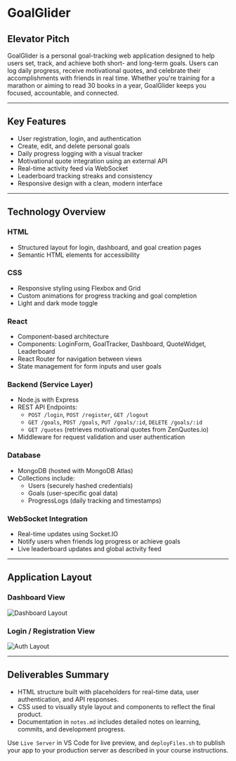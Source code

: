 # GoalGlider

## Elevator Pitch

GoalGlider is a personal goal-tracking web application designed to help users set, track, and achieve both short- and long-term goals. Users can log daily progress, receive motivational quotes, and celebrate their accomplishments with friends in real time. Whether you're training for a marathon or aiming to read 30 books in a year, GoalGlider keeps you focused, accountable, and connected.

---

## Key Features

- User registration, login, and authentication
- Create, edit, and delete personal goals
- Daily progress logging with a visual tracker
- Motivational quote integration using an external API
- Real-time activity feed via WebSocket
- Leaderboard tracking streaks and consistency
- Responsive design with a clean, modern interface

---

## Technology Overview

### HTML
- Structured layout for login, dashboard, and goal creation pages
- Semantic HTML elements for accessibility

### CSS
- Responsive styling using Flexbox and Grid
- Custom animations for progress tracking and goal completion
- Light and dark mode toggle

### React
- Component-based architecture
- Components: LoginForm, GoalTracker, Dashboard, QuoteWidget, Leaderboard
- React Router for navigation between views
- State management for form inputs and user goals

### Backend (Service Layer)
- Node.js with Express
- REST API Endpoints:
  - `POST /login`, `POST /register`, `GET /logout`
  - `GET /goals`, `POST /goals`, `PUT /goals/:id`, `DELETE /goals/:id`
  - `GET /quotes` (retrieves motivational quotes from ZenQuotes.io)
- Middleware for request validation and user authentication

### Database
- MongoDB (hosted with MongoDB Atlas)
- Collections include:
  - Users (securely hashed credentials)
  - Goals (user-specific goal data)
  - ProgressLogs (daily tracking and timestamps)

### WebSocket Integration
- Real-time updates using Socket.IO
- Notify users when friends log progress or achieve goals
- Live leaderboard updates and global activity feed

---

## Application Layout

### Dashboard View
![Dashboard Layout](images/dashboard-layout.png)

### Login / Registration View
![Auth Layout](images/auth-layout.png)

---

## Deliverables Summary

- HTML structure built with placeholders for real-time data, user authentication, and API responses.
- CSS used to visually style layout and components to reflect the final product.
- Documentation in `notes.md` includes detailed notes on learning, commits, and development progress.

Use `Live Server` in VS Code for live preview, and `deployFiles.sh` to publish your app to your production server as described in your course instructions.
